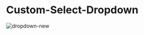 # Custom-Select-Dropdown

![dropdown-new](https://user-images.githubusercontent.com/42339316/48255625-4d87a380-e433-11e8-99ac-9c7b2b2009c0.png)
